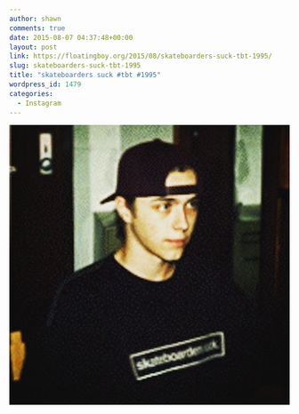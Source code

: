 ```yaml
---
author: shawn
comments: true
date: 2015-08-07 04:37:48+00:00
layout: post
link: https://floatingboy.org/2015/08/skateboarders-suck-tbt-1995/
slug: skateboarders-suck-tbt-1995
title: "skateboarders suck #tbt #1995"
wordpress_id: 1479
categories:
  - Instagram
---
```


[![skateboarders suck #tbt #1995](/assets/media/2015/08/11311535_1643389079231803_1274590600_n.jpg)](/assets/media/2015/08/11311535_1643389079231803_1274590600_n.jpg)
